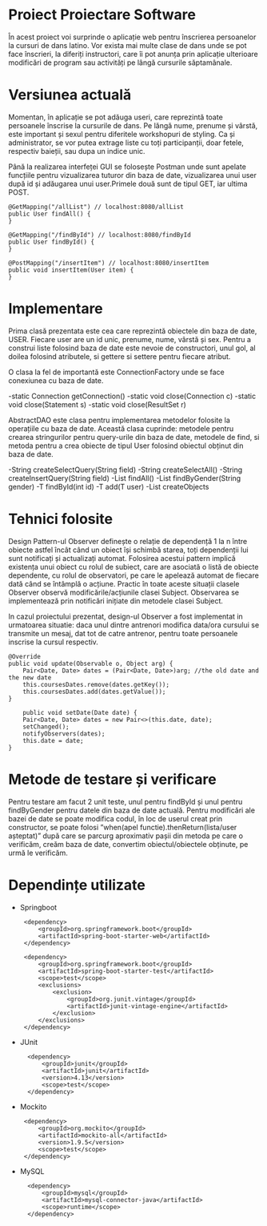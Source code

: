 # Proiect Proiectare Software

În acest proiect voi surprinde o aplicație web pentru înscrierea persoanelor la cursuri de dans latino. Vor exista mai multe clase de dans unde se pot face înscrieri, la diferiți instructori, care îi pot anunța prin aplicație ulterioare modificări de program sau activități pe lângă cursurile săptamânale.

# Versiunea actuală
Momentan, în aplicație se pot adăuga useri, care reprezintă toate persoanele înscrise la cursurile de dans. Pe lăngă nume, prenume și vârstă, este important și sexul pentru diferitele workshopuri de styling. Ca și administrator, se vor putea extrage liste cu toți participanții, doar fetele, respectiv baieții, sau dupa un indice unic.

Până la realizarea interfeței GUI se folosește Postman unde sunt apelate funcțiile pentru vizualizarea tuturor din baza de date, vizualizarea unui user după id și adăugarea unui user.Primele două sunt de tipul GET, iar ultima POST.

    @GetMapping("/allList") // localhost:8080/allList
    public User findAll() {
    }

    @GetMapping("/findById") // localhost:8080/findById
    public User findById() {
    }

    @PostMapping("/insertItem") // localhost:8080/insertItem
    public void insertItem(User item) {
    }

# Implementare
Prima clasă prezentata este cea care reprezintă obiectele din baza de date, USER. Fiecare user are un id unic, prenume, nume, vârstă și sex. Pentru a construi liste folosind baza de date este nevoie de constructori, unul gol, al doilea folosind atributele, si gettere si settere pentru fiecare atribut.

O clasa la fel de importantă este ConnectionFactory unde se face conexiunea cu baza de date.

-static Connection getConnection()
-static void close(Connection c)
-static void close(Statement s)
-static void close(ResultSet r)
    
AbstractDAO este clasa pentru implementarea metodelor folosite la operațiile cu baza de date. Această clasa cuprinde: metodele pentru crearea stringurilor pentru query-urile din baza de date, metodele de find, si metoda pentru a crea obiecte de tipul User folosind obiectul obținut din baza de date.

  -String createSelectQuery(String field)
  -String createSelectAll()
  -String createInsertQuery(String field)
  -List<T> findAll()
  -List<T> findByGender(String gender)
  -T findById(int id)
  -T add(T user)
  -List<T> createObjects
  
  
# Tehnici folosite
Design Pattern-ul Observer definește o relație de dependență 1 la n între obiecte astfel încât când un obiect își schimbă starea, toți dependenții lui sunt notificați și actualizați automat. Folosirea acestui pattern implică existența unui obiect cu rolul de subiect, care are asociată o listă de obiecte dependente, cu rolul de observatori, pe care le apelează automat de fiecare dată când se întâmplă o acțiune.
Practic în toate aceste situații clasele Observer observă modificările/acțiunile clasei Subject. Observarea se implementează prin notificări inițiate din metodele clasei Subject.

In cazul proiectului prezentat, design-ul Observer a fost implementat in urmatoarea situatie: daca unul dintre antrenori modifica data/ora cursului se transmite un mesaj, dat tot de catre antrenor, pentru toate persoanele inscrise la cursul respectiv.


    @Override
    public void update(Observable o, Object arg) {
        Pair<Date, Date> dates = (Pair<Date, Date>)arg; //the old date and the new date
        this.coursesDates.remove(dates.getKey());
        this.coursesDates.add(dates.getValue());
    }
    
        public void setDate(Date date) {
        Pair<Date, Date> dates = new Pair<>(this.date, date);
        setChanged();
        notifyObservers(dates);
        this.date = date;
    }
    
  
# Metode de testare și verificare
Pentru testare am facut 2 unit teste, unul pentru findById și unul pentru findByGender pentru datele din baza de date actuală. Pentru modificări ale bazei de date se poate modifica codul, în loc de userul creat prin constructor, se poate folosi ”when(apel functie).thenReturn(lista/user așteptat)” după care se parcurg aproximativ pașii din metoda pe care o verificăm, creăm baza de date, convertim obiectul/obiectele obținute, pe urmă le verificăm.
 
# Dependințe utilizate
 - Springboot
 
        <dependency>
			<groupId>org.springframework.boot</groupId>
			<artifactId>spring-boot-starter-web</artifactId>
		</dependency>

		<dependency>
			<groupId>org.springframework.boot</groupId>
			<artifactId>spring-boot-starter-test</artifactId>
			<scope>test</scope>
			<exclusions>
				<exclusion>
					<groupId>org.junit.vintage</groupId>
					<artifactId>junit-vintage-engine</artifactId>
				</exclusion>
			</exclusions>
		</dependency>
	
- JUnit

		<dependency>
			<groupId>junit</groupId>
			<artifactId>junit</artifactId>
			<version>4.13</version>
			<scope>test</scope>
		</dependency>
 
 - Mockito
 
 		<dependency>
			<groupId>org.mockito</groupId>
			<artifactId>mockito-all</artifactId>
			<version>1.9.5</version>
			<scope>test</scope>
		</dependency>
		
- MySQL

		<dependency>
			<groupId>mysql</groupId>
			<artifactId>mysql-connector-java</artifactId>
			<scope>runtime</scope>
		</dependency>
		
